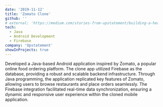 ```yaml
---
date: '2019-11-12'
title: 'Zomato Clone'
github: ''
# external: 'https://medium.com/stories-from-upstatement/building-a-headless-mobile-app-cms-from-scratch-bab2d17744d9'
tech:
  - Java
  - Android Development
  - Firebase
company: 'Upstatement'
showInProjects: true
---
```


Developed a Java-based Android application inspired by Zomato, a popular online food ordering platform. The clone app utilized Firebase as the database, providing a robust and scalable backend infrastructure. Through Java programming, the application replicated key features of Zomato, allowing users to browse restaurants and place orders seamlessly. The Firebase integration facilitated real-time data synchronization, ensuring a dynamic and responsive user experience within the cloned mobile application.
